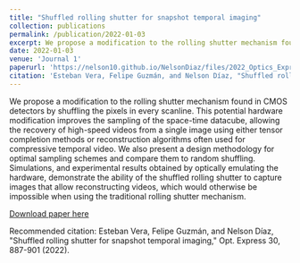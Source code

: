 ```yaml
---
title: "Shuffled rolling shutter for snapshot temporal imaging"
collection: publications
permalink: /publication/2022-01-03
excerpt: We propose a modification to the rolling shutter mechanism found in CMOS detectors by shuffling the pixels in every scanline.
date: 2022-01-03
venue: 'Journal 1'
paperurl: 'https://nelson10.github.io/NelsonDiaz/files/2022_Optics_Express.pdf'
citation: 'Esteban Vera, Felipe Guzmán, and Nelson Díaz, "Shuffled rolling shutter for snapshot temporal imaging," Opt. Express 30, 887-901 (2022).'
---
```

We propose a modification to the rolling shutter mechanism found in CMOS detectors by shuffling the pixels in every scanline. This potential hardware modification improves the sampling of the space-time datacube, allowing the recovery of high-speed videos from a single image using either tensor completion methods or reconstruction algorithms often used for compressive temporal video. We also present a design methodology for optimal sampling schemes and compare them to random shuffling. Simulations, and experimental results obtained by optically emulating the hardware, demonstrate the ability of the shuffled rolling shutter to capture images that allow reconstructing videos, which would otherwise be impossible when using the traditional rolling shutter mechanism.

[Download paper here](https://nelson10.github.io/NelsonDiaz/files/2022_Optics_Express.pdf)

Recommended citation: Esteban Vera, Felipe Guzmán, and Nelson Díaz, "Shuffled rolling shutter for snapshot temporal imaging," Opt. Express 30, 887-901 (2022).
